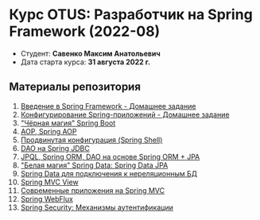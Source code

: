 # Курс OTUS: Разработчик на Spring Framework (2022-08)

- Студент: **Савенко Максим Анатольевич**
- Дата старта курса: **31 августа 2022 г.**

## Материалы репозитория

1. [Введение в Spring Framework - Домашнее задание](lesson-1/hometask-quiz/)
2. [Конфигурирование Spring-приложений - Домашнее задание](lesson-2/hometask-quiz/)
3. ["Чёрная магия" Spring Boot](lesson-4/hometask-quiz/)
4. [AOP, Spring AOP](lesson-4/hometask-quiz/)
5. [Продвинутая конфигурация (Spring Shell)](lesson-7/hometask-quiz/)
6. [DAO на Spring JDBC](lesson-9/booklib/)
7. [JPQL, Spring ORM, DAO на основе Spring ORM + JPA](lesson-11/booklib/)
8. ["Белая магия" Spring Data: Spring Data JPA](lesson-13/booklib/)
9. [Spring Data для подключения к нереляционным БД](lesson-15/booklib/)
10. [Spring MVC View](lesson-18/booklib/)
11. [Современные приложения на Spring MVC](lesson-19/)
12. [Spring WebFlux](lesson-22/)
13. [Spring Security: Механизмы аутентификации](lesson-25/)
